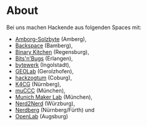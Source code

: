 <link rel="stylesheet" href="/assets/leaflet.css" />
<script src="/assets/leaflet.js"></script>


# About

Bei uns machen Hackende aus folgenden Spaces mit:

* [Amborg-Solzbyte](https://amborg-sulzbyte.de/) (Amberg),
* [Backspace](https://www.hackerspace-bamberg.de/) (Bamberg),
* [Binary Kitchen](https://binary-kitchen.de/) (Regensburg),
* [Bits'n'Bugs](https://erlangen.ccc.de/) (Erlangen),
* [bytewerk](https://www.bytewerk.org/) (Ingolstadt),
* [GEOLab](https://geolab.space/) (Gerolzhofen),
* [hackzogtum](https://hackzogtum-coburg.de/) (Coburg),
* [K4CG](https://k4cg.org/) (Nürnberg),
* [muCCC](https://www.muc.ccc.de/) (München),
* [Munich Maker Lab](https://munichmakerlab.de/) (München),
* [Nerd2Nerd](https://www.nerd2nerd.org/) (Würzburg),
* [Nerdberg](https://nerdberg.de/) (Nürnberg/Fürth) und
* [OpenLab](https://www.openlab-augsburg.de/) (Augsburg)

<style>
    #map { height: 500px; }
</style>

 <div id="map"></div>

<script>
    var map = L.map('map');
    var CartoDB_Voyager = L.tileLayer('https://{s}.basemaps.cartocdn.com/rastertiles/voyager/{z}/{x}/{y}{r}.png', {
        attribution: '&copy; <a href="https://www.openstreetmap.org/copyright">OpenStreetMap</a> contributors &copy; <a href="https://carto.com/attributions">CARTO</a>',
        subdomains: 'abcd',
        maxZoom: 20
    }).addTo(map);

    var spaces = new L.featureGroup();
    L.marker([49.444540, 11.848280]).bindPopup("Amborg-Solzbyte").addTo(map).addTo(spaces);
    L.marker([49.901870, 10.892710]).bindPopup("Backspace").addTo(map).addTo(spaces);
    L.marker([49.009850, 12.119020]).bindPopup("Binary Kitchen").addTo(map).addTo(spaces);
    L.marker([49.579990, 10.972100]).bindPopup("Bits'n'Bugs").addTo(map).addTo(spaces);
    L.marker([48.766673, 11.425933]).bindPopup("bytewerk").addTo(map).addTo(spaces);
    L.marker([49.900403, 10.351335]).bindPopup("GEOLab").addTo(map).addTo(spaces);
    L.marker([50.263359, 10.966066]).bindPopup("hackzogtum").addTo(map).addTo(spaces);
    L.marker([49.449080, 11.080840]).bindPopup("K4CG").addTo(map).addTo(spaces);
    L.marker([48.153578, 11.560451]).bindPopup("muCCC").addTo(map).addTo(spaces);
    L.marker([48.159056, 11.547490]).bindPopup("Munich Maker Lab").addTo(map).addTo(spaces);
    L.marker([49.802064,  9.923156]).bindPopup("Nerd2Nerd").addTo(map).addTo(spaces);
    L.marker([49.470487, 11.003280]).bindPopup("Nerdberg").addTo(map).addTo(spaces);
    L.marker([48.362642, 10.902592]).bindPopup("OpenLab").addTo(map).addTo(spaces);
    map.fitBounds(spaces.getBounds());
</script>

